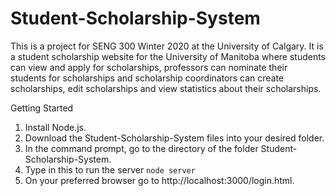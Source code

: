 # Student-Scholarship-System

This is a project for SENG 300 Winter 2020 at the University of Calgary. It is a student scholarship website for the University of Manitoba where students can view and apply for scholarships, professors can nominate their students for scholarships and scholarship coordinators can create scholarships, edit scholarships and view statistics about their scholarships.

Getting Started
1. Install Node.js.
2. Download the Student-Scholarship-System files into your desired folder.
3. In the command prompt, go to the directory of the folder Student-Scholarship-System.
4. Type in this to run the server ```node server ```
5. On your preferred browser go to http://localhost:3000/login.html.
